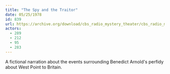 ```yaml
---
title: "The Spy and the Traitor"
date: 05/25/1978
id: 839
url: https://archive.org/download/cbs_radio_mystery_theater/cbs_radio_mystery_theater-0801-0850.zip/cbs_radio_mystery_theater-0801-0850%2Fcbsrmt_0839_the_spy_and_the_traitor.mp3
actors:
  - 289
  - 212
  - 95
  - 283
---
```

A fictional narration about the events surrounding Benedict Arnold's perfidy about West Point to Britain.